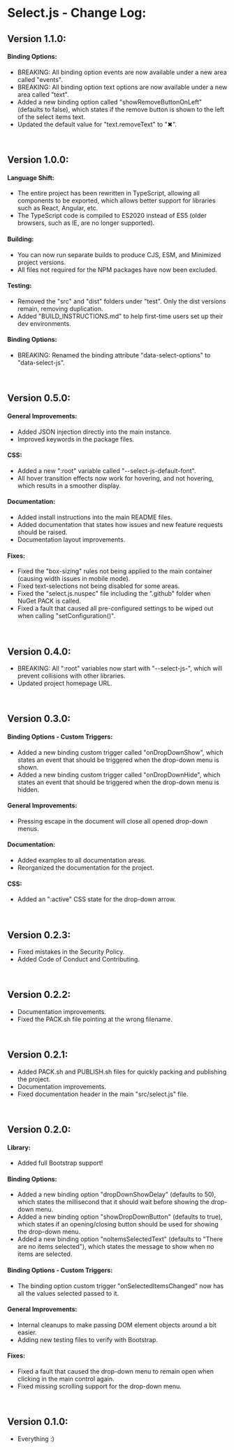 # Select.js - Change Log:

## Version 1.1.0:

#### **Binding Options:**
- BREAKING: All binding option events are now available under a new area called "events".
- BREAKING: All binding option text options are now available under a new area called "text".
- Added a new binding option called "showRemoveButtonOnLeft" (defaults to false), which states if the remove button is shown to the left of the select items text.
- Updated the default value for "text.removeText" to "✖".

<br>


## Version 1.0.0:

#### **Language Shift:**
- The entire project has been rewritten in TypeScript, allowing all components to be exported, which allows better support for libraries such as React, Angular, etc.
- The TypeScript code is compiled to ES2020 instead of ES5 (older browsers, such as IE, are no longer supported).

#### **Building:**
- You can now run separate builds to produce CJS, ESM, and Minimized project versions.
- All files not required for the NPM packages have now been excluded.

#### **Testing:**
- Removed the "src" and "dist" folders under "test".  Only the dist versions remain, removing duplication.
- Added "BUILD_INSTRUCTIONS.md" to help first-time users set up their dev environments.

#### **Binding Options:**
- BREAKING: Renamed the binding attribute "data-select-options" to "data-select-js".

<br>


## Version 0.5.0:

#### **General Improvements:**
- Added JSON injection directly into the main instance.
- Improved keywords in the package files.

#### **CSS:**
- Added a new ":root" variable called "--select-js-default-font".
- All hover transition effects now work for hovering, and not hovering, which results in a smoother display.

#### **Documentation:**
- Added install instructions into the main README files.
- Added documentation that states how issues and new feature requests should be raised.
- Documentation layout improvements.

#### **Fixes:**
- Fixed the "box-sizing" rules not being applied to the main container (causing width issues in mobile mode).
- Fixed text-selections not being disabled for some areas.
- Fixed the "select.js.nuspec" file including the ".github" folder when NuGet PACK is called.
- Fixed a fault that caused all pre-configured settings to be wiped out when calling "setConfiguration()".

<br>


## Version 0.4.0:
- BREAKING: All ":root" variables now start with "--select-js-", which will prevent collisions with other libraries.
- Updated project homepage URL.

<br>


## Version 0.3.0:

#### **Binding Options - Custom Triggers:**
- Added a new binding custom trigger called "onDropDownShow", which states an event that should be triggered when the drop-down menu is shown.
- Added a new binding custom trigger called "onDropDownHide", which states an event that should be triggered when the drop-down menu is hidden.

#### **General Improvements:**
- Pressing escape in the document will close all opened drop-down menus.

#### **Documentation:**
- Added examples to all documentation areas.
- Reorganized the documentation for the project.

#### **CSS:**
- Added an ":active" CSS state for the drop-down arrow.

<br>


## Version 0.2.3:
- Fixed mistakes in the Security Policy.
- Added Code of Conduct and Contributing.

<br>


## Version 0.2.2:
- Documentation improvements.
- Fixed the PACK.sh file pointing at the wrong filename.

<br>


## Version 0.2.1:
- Added PACK.sh and PUBLISH.sh files for quickly packing and publishing the project.
- Documentation improvements.
- Fixed documentation header in the main "src/select.js" file.

<br>


## Version 0.2.0:

#### **Library:**
- Added full Bootstrap support!

#### **Binding Options:**
- Added a new binding option "dropDownShowDelay" (defaults to 50), which states the millisecond that it should wait before showing the drop-down menu.
- Added a new binding option "showDropDownButton" (defaults to true), which states if an opening/closing button should be used for showing the drop-down menu.
- Added a new binding option "noItemsSelectedText" (defaults to "There are no items selected"), which states the message to show when no items are selected.

#### **Binding Options - Custom Triggers:**
- The binding option custom trigger "onSelectedItemsChanged" now has all the values selected passed to it.

#### **General Improvements:**
- Internal cleanups to make passing DOM element objects around a bit easier.
- Adding new testing files to verify with Bootstrap.

#### **Fixes:**
- Fixed a fault that caused the drop-down menu to remain open when clicking in the main control again.
- Fixed missing scrolling support for the drop-down menu.

<br>


## Version 0.1.0:
- Everything :)